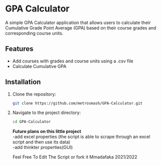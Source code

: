 # GPA Calculator

A simple GPA Calculator application that allows users to calculate their Cumulative Grade Point Average (GPA) based on their course grades and corresponding course units.

## Features

- Add courses with grades and course units using a .csv file 
- Calculate Cumulative GPA 


## Installation

1. Clone the repository:
    ```sh
    git clone https://github.com/metrosmash/GPA-Calculator.git
    ```
2. Navigate to the project directory:
    ```sh
    cd GPA-Calculator
    ```
   <b>Future plans on this little project </b>
   <br> -add excel properties (the script is able to 
   scrape through an excel script and then use its data)
   <br> -add thinkter properties(GUI)
   
   Feel Free To Edit The Script or fork it 
Mmadafaka 2021/2022


  
